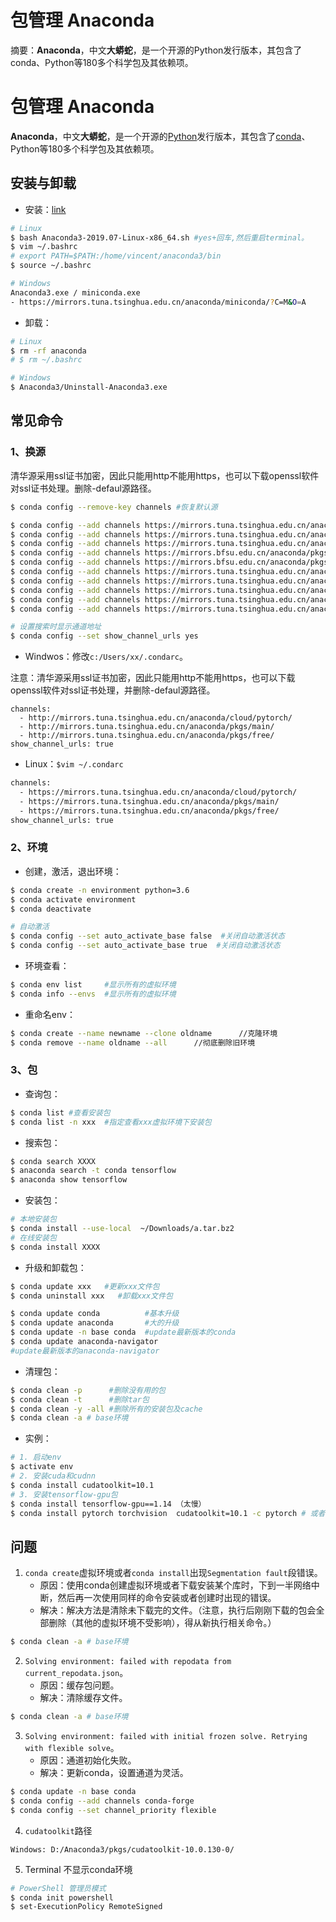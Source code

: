 # 包管理 Anaconda

摘要：**Anaconda**，中文**大蟒蛇**，是一个开源的Python发行版本，其包含了conda、Python等180多个科学包及其依赖项。
<!--more-->

# 包管理 Anaconda
**Anaconda**，中文**大蟒蛇**，是一个开源的[Python](https://baike.baidu.com/item/Python/407313)发行版本，其包含了[conda](https://baike.baidu.com/item/conda/4500060)、Python等180多个科学包及其依赖项。

## 安装与卸载
- 安装：[link](https://mirrors.tuna.tsinghua.edu.cn/anaconda/miniconda/)
```bash
# Linux
$ bash Anaconda3-2019.07-Linux-x86_64.sh #yes+回车,然后重启terminal。
$ vim ~/.bashrc
# export PATH=$PATH:/home/vincent/anaconda3/bin
$ source ~/.bashrc

# Windows
Anaconda3.exe / miniconda.exe
- https://mirrors.tuna.tsinghua.edu.cn/anaconda/miniconda/?C=M&O=A
```
- 卸载：
```bash
# Linux
$ rm -rf anaconda
# $ rm ~/.bashrc

# Windows
$ Anaconda3/Uninstall-Anaconda3.exe
```

## 常见命令
### 1、换源
清华源采用ssl证书加密，因此只能用http不能用https，也可以下载openssl软件对ssl证书处理。删除-defaul源路径。

```bash
$ conda config --remove-key channels #恢复默认源

$ conda config --add channels https://mirrors.tuna.tsinghua.edu.cn/anaconda/cloud/pytorch/
$ conda config --add channels https://mirrors.tuna.tsinghua.edu.cn/anaconda/pkgs/free/
$ conda config --add channels https://mirrors.tuna.tsinghua.edu.cn/anaconda/pkgs/main/
$ conda config --add channels https://mirrors.bfsu.edu.cn/anaconda/pkgs/free/
$ conda config --add channels https://mirrors.bfsu.edu.cn/anaconda/pkgs/main/
$ conda config --add channels https://mirrors.tuna.tsinghua.edu.cn/anaconda/cloud/conda-forge/
$ conda config --add channels https://mirrors.tuna.tsinghua.edu.cn/anaconda/cloud/msys2/
$ conda config --add channels https://mirrors.tuna.tsinghua.edu.cn/anaconda/cloud/bioconda/
$ conda config --add channels https://mirrors.tuna.tsinghua.edu.cn/anaconda/cloud/menpo/
$ conda config --add channels https://mirrors.tuna.tsinghua.edu.cn/anaconda/cloud/fastai/

# 设置搜索时显示通道地址
$ conda config --set show_channel_urls yes
```
- Windwos：修改`c:/Users/xx/.condarc`。

注意：清华源采用ssl证书加密，因此只能用http不能用https，也可以下载openssl软件对ssl证书处理，并删除-defaul源路径。

```
channels:
  - http://mirrors.tuna.tsinghua.edu.cn/anaconda/cloud/pytorch/
  - http://mirrors.tuna.tsinghua.edu.cn/anaconda/pkgs/main/
  - http://mirrors.tuna.tsinghua.edu.cn/anaconda/pkgs/free/
show_channel_urls: true
```
- Linux：`$vim ~/.condarc`

```bash
channels:
  - https://mirrors.tuna.tsinghua.edu.cn/anaconda/cloud/pytorch/
  - https://mirrors.tuna.tsinghua.edu.cn/anaconda/pkgs/main/
  - https://mirrors.tuna.tsinghua.edu.cn/anaconda/pkgs/free/
show_channel_urls: true
```

### 2、环境
- 创建，激活，退出环境：
```bash
$ conda create -n environment python=3.6
$ conda activate environment
$ conda deactivate

# 自动激活
$ conda config --set auto_activate_base false  #关闭自动激活状态
$ conda config --set auto_activate_base true  #关闭自动激活状态
```
- 环境查看：
```bash
$ conda env list     #显示所有的虚拟环境
$ conda info --envs  #显示所有的虚拟环境
```

- 重命名env：
```bash
$ conda create --name newname --clone oldname      //克隆环境
$ conda remove --name oldname --all      //彻底删除旧环境
```
### 3、包
- 查询包：
```bash
$ conda list #查看安装包
$ conda list -n xxx  #指定查看xxx虚拟环境下安装包
```
- 搜索包：
```bash
$ conda search XXXX
$ anaconda search -t conda tensorflow 
$ anaconda show tensorflow
```
- 安装包：
```bash
# 本地安装包
$ conda install --use-local  ~/Downloads/a.tar.bz2
# 在线安装包
$ conda install XXXX
```
- 升级和卸载包：
```bash
$ conda update xxx   #更新xxx文件包
$ conda uninstall xxx   #卸载xxx文件包

$ conda update conda          #基本升级
$ conda update anaconda       #大的升级
$ conda update -n base conda  #update最新版本的conda
$ conda update anaconda-navigator    
#update最新版本的anaconda-navigator
```
- 清理包：
```bash
$ conda clean -p      #删除没有用的包
$ conda clean -t      #删除tar包
$ conda clean -y -all #删除所有的安装包及cache
$ conda clean -a # base环境
```
- 实例：
```bash
# 1. 启动env
$ activate env
# 2. 安装cuda和cudnn
$ conda install cudatoolkit=10.1
# 3. 安装tensorflow-gpu包
$ conda install tensorflow-gpu==1.14 （太慢）
$ conda install pytorch torchvision  cudatoolkit=10.1 -c pytorch # 或者换源
```
## 问题
1. `conda create`虚拟环境或者`conda install`出现`Segmentation fault`段错误。
   - 原因：使用conda创建虚拟环境或者下载安装某个库时，下到一半网络中断，然后再一次使用同样的命令安装或者创建时出现的错误。
   - 解决：解决方法是清除未下载完的文件。（注意，执行后刚刚下载的包会全部删除（其他的虚拟环境不受影响），得从新执行相关命令。）
```bash
$ conda clean -a # base环境
```
2. `Solving environment: failed with repodata from current_repodata.json`。
   -  原因：缓存包问题。
   -  解决：清除缓存文件。

```bash
$ conda clean -a # base环境
```
3. `Solving environment: failed with initial frozen solve. Retrying with flexible solve`。
   - 原因：通道初始化失败。
   - 解决：更新conda，设置通道为灵活。


```bash
$ conda update -n base conda
$ conda config --add channels conda-forge
$ conda config --set channel_priority flexible
```
4. `cudatoolkit`路径
```
Windows: D:/Anaconda3/pkgs/cudatoolkit-10.0.130-0/
```
5. Terminal 不显示conda环境
```bash
# PowerShell 管理员模式
$ conda init powershell
$ set-ExecutionPolicy RemoteSigned
```
